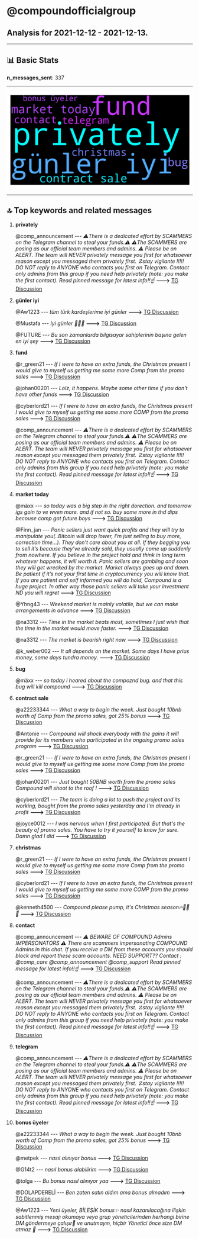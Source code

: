 # **@compoundofficialgroup**
 ## Analysis for **2021-12-12** - **2021-12-13**.

---

## 📊 **Basic Stats**

**n_messages_sent**: 337

---
![wordcloud](compoundofficialgroup_1Days_wordcloud.png)

---


## 🔝 **Top keywords and related messages**

1. **privately**

    @comp_announcement --- *⚠️There is a dedicated effort by SCAMMERS on the Telegram channel to steal your funds.⚠️  ⚠️The SCAMMERS are posing as our official team members and admins. ⚠️  Please be on ALERT.  The team will NEVER privately message you first for whatsoever reason except you messaged them privately first.   ☡stay vigilante !!!!!  DO NOT reply to ANYONE who contacts you first on Telegram. Contact only admins from this group if you need help privately (note: you make the first contact).  Read pinned message for latest info!!☝* **--->** [TG Discussion](https://t.me/compoundofficialgroup/23639)

2. **günler iyi**

    @Aw1223 --- *tüm türk kardeşlerime iyi günler* **--->** [TG Discussion](https://t.me/compoundofficialgroup/23703)

    @Mustafa --- *Iyi günler 🙋🏼‍♂️* **--->** [TG Discussion](https://t.me/compoundofficialgroup/23704)

    @FUTURE --- *Bu son zamanlarda bilgisayar sahiplerinin başına gelen en iyi şey* **--->** [TG Discussion](https://t.me/compoundofficialgroup/23583)

3. **fund**

    @r_green21 --- *If I were to have an extra funds, the Christmas present I would give to myself us getting me some more Comp from the promo sales* **--->** [TG Discussion](https://t.me/compoundofficialgroup/23651)

    @johan00201 --- *Lolz, it happens. Maybe some other time if you don't have other funds* **--->** [TG Discussion](https://t.me/compoundofficialgroup/23649)

    @cyberlord21 --- *If I were to have an extra funds, the Christmas present I would give to myself us getting me some more COMP from the promo sales* **--->** [TG Discussion](https://t.me/compoundofficialgroup/23574)

    @comp_announcement --- *⚠️There is a dedicated effort by SCAMMERS on the Telegram channel to steal your funds.⚠️  ⚠️The SCAMMERS are posing as our official team members and admins. ⚠️  Please be on ALERT.  The team will NEVER privately message you first for whatsoever reason except you messaged them privately first.   ☡stay vigilante !!!!!  DO NOT reply to ANYONE who contacts you first on Telegram. Contact only admins from this group if you need help privately (note: you make the first contact).  Read pinned message for latest info!!☝* **--->** [TG Discussion](https://t.me/compoundofficialgroup/23639)

4. **market today**

    @mäxx --- *so today was a big step in the right dorection. and tomorrow igs goin to ve wven more. and if not so. buy some more in thd dips becouse comp got future boys* **--->** [TG Discussion](https://t.me/compoundofficialgroup/23601)

    @Finn_jan --- *Panic sellers just want quick profits and they will try to manipulate you(..Bitcoin will drop lower, I’m just selling to buy more, correction time…). They don’t care about you at all. If they begging you to sell it’s because they’ve already sold, they usually come up suddenly from nowhere. If you believe in the project hold and think in long term whatever happens, it will worth it.  Panic sellers are gambling and soon they will get wrecked by the market. Market always goes up and down. Be patient if it’s not your first time in cryptocurrency you will know that. If you are patient and self informed you will do hold, Compound is a huge project. In other way those panic sellers will take your investment ND you will regret* **--->** [TG Discussion](https://t.me/compoundofficialgroup/23371)

    @Yhng43 --- *Weekend market is mainly volatile, but we can make arrangements in advance* **--->** [TG Discussion](https://t.me/compoundofficialgroup/23493)

    @na3312 --- *Time in the market beats most, sometimes I just wish that the time in the market would move faster.* **--->** [TG Discussion](https://t.me/compoundofficialgroup/23408)

    @na3312 --- *The market is bearish right now* **--->** [TG Discussion](https://t.me/compoundofficialgroup/23452)

    @k_weber002 --- *It all depends on the market. Some days I have prius money, some days tundra money.* **--->** [TG Discussion](https://t.me/compoundofficialgroup/23442)

5. **bug**

    @mäxx --- *so today i heared about the compoznd bug. and that this bug will kill compound* **--->** [TG Discussion](https://t.me/compoundofficialgroup/23740)

6. **contract sale**

    @a22233344 --- *What a way to begin the week. Just bought 10bnb worth of Comp from the promo sales, got 25% bonus* **--->** [TG Discussion](https://t.me/compoundofficialgroup/23661)

    @Antonie --- *Compound will shock everybody with the gains it will provide for its members who participated in the ongoing promo sales program* **--->** [TG Discussion](https://t.me/compoundofficialgroup/23362)

    @r_green21 --- *If I were to have an extra funds, the Christmas present I would give to myself us getting me some more Comp from the promo sales* **--->** [TG Discussion](https://t.me/compoundofficialgroup/23651)

    @johan00201 --- *Just bought 50BNB worth from the promo sales  Compound will shoot to the roof !* **--->** [TG Discussion](https://t.me/compoundofficialgroup/23492)

    @cyberlord21 --- *The team is doing a lot to push the project and its working, bought from the promo sales yesterday and I'm already in profit* **--->** [TG Discussion](https://t.me/compoundofficialgroup/23635)

    @joyce0012 --- *I was nervous when I first participated.  But that's the beauty of promo sales. You have to try it yourself to know for sure. Damn glad I did* **--->** [TG Discussion](https://t.me/compoundofficialgroup/23474)

7. **christmas**

    @r_green21 --- *If I were to have an extra funds, the Christmas present I would give to myself us getting me some more Comp from the promo sales* **--->** [TG Discussion](https://t.me/compoundofficialgroup/23651)

    @cyberlord21 --- *If I were to have an extra funds, the Christmas present I would give to myself us getting me some more COMP from the promo sales* **--->** [TG Discussion](https://t.me/compoundofficialgroup/23574)

    @kenneth4500 --- *Compound please pump, it's Christmas season🔥🎉🎉🥲* **--->** [TG Discussion](https://t.me/compoundofficialgroup/23646)

8. **contact**

    @comp_announcement --- *⚠️ BEWARE OF COMPOUND Admins IMPERSONATORS ⚠️   There are scammers impersonating COMPOUND Admins in this chat. If you receive a DM from these accounts you should block and report these scam accounts.   NEED SUPPORT??  Contact : @comp_care  @comp_announcement  @comp_support    Read pinned message for latest info!!☝* **--->** [TG Discussion](https://t.me/compoundofficialgroup/23553)

    @comp_announcement --- *⚠️There is a dedicated effort by SCAMMERS on the Telegram channel to steal your funds.⚠️  ⚠️The SCAMMERS are posing as our official team members and admins. ⚠️  Please be on ALERT.  The team will NEVER privately message you first for whatsoever reason except you messaged them privately first.   ☡stay vigilante !!!!!  DO NOT reply to ANYONE who contacts you first on Telegram. Contact only admins from this group if you need help privately (note: you make the first contact).  Read pinned message for latest info!!☝* **--->** [TG Discussion](https://t.me/compoundofficialgroup/23639)

9. **telegram**

    @comp_announcement --- *⚠️There is a dedicated effort by SCAMMERS on the Telegram channel to steal your funds.⚠️  ⚠️The SCAMMERS are posing as our official team members and admins. ⚠️  Please be on ALERT.  The team will NEVER privately message you first for whatsoever reason except you messaged them privately first.   ☡stay vigilante !!!!!  DO NOT reply to ANYONE who contacts you first on Telegram. Contact only admins from this group if you need help privately (note: you make the first contact).  Read pinned message for latest info!!☝* **--->** [TG Discussion](https://t.me/compoundofficialgroup/23639)

10. **bonus üyeler**

    @a22233344 --- *What a way to begin the week. Just bought 10bnb worth of Comp from the promo sales, got 25% bonus* **--->** [TG Discussion](https://t.me/compoundofficialgroup/23661)

    @metpek --- *nasıl alınıyor bonus* **--->** [TG Discussion](https://t.me/compoundofficialgroup/23570)

    @G14t2 --- *nasıl bonus alabilirim* **--->** [TG Discussion](https://t.me/compoundofficialgroup/23585)

    @tolga --- *Bu bonus nasıl alınıyor yaa* **--->** [TG Discussion](https://t.me/compoundofficialgroup/23594)

    @DOLAPDERELİ --- *Ben zaten satın aldım  ama bonus  almadım* **--->** [TG Discussion](https://t.me/compoundofficialgroup/23559)

    @Aw1223 --- *Yeni üyeler, BİLEŞİK bonus✨ nasıl kazanılacağına ilişkin sabitlenmiş mesajı okumaya veya grup yöneticilerinden herhangi birine DM göndermeye çalışır🙌 ve unutmayın, hiçbir Yönetici önce size DM atmaz 🚫* **--->** [TG Discussion](https://t.me/compoundofficialgroup/23716)

